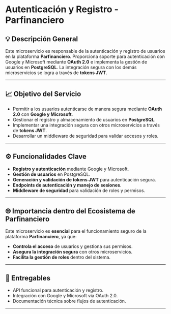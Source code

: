 # Autenticación y Registro - Parfinanciero

## 💡 Descripción General
Este microservicio es responsable de la autenticación y registro de usuarios en la plataforma **Parfinanciero**. Proporciona soporte para autenticación con Google y Microsoft mediante **OAuth 2.0** e implementa la gestión de usuarios en **PostgreSQL**. La integración segura con los demás microservicios se logra a través de **tokens JWT**.

---

## 📈 Objetivo del Servicio
- Permitir a los usuarios autenticarse de manera segura mediante **OAuth 2.0** con **Google y Microsoft**.
- Gestionar el registro y almacenamiento de usuarios en **PostgreSQL**.
- Implementar una integración segura con otros microservicios a través de **tokens JWT**.
- Desarrollar un middleware de seguridad para validar accesos y roles.

---

## ⚙️ Funcionalidades Clave
- **Registro y autenticación** mediante Google y Microsoft.
- **Gestión de usuarios** en PostgreSQL.
- **Generación y validación de tokens JWT** para autenticación segura.
- **Endpoints de autenticación y manejo de sesiones**.
- **Middleware de seguridad** para validación de roles y permisos.

---

## 🌐 Importancia dentro del Ecosistema de Parfinanciero
Este microservicio es **esencial** para el funcionamiento seguro de la plataforma **Parfinanciero**, ya que:
- **Controla el acceso** de usuarios y gestiona sus permisos.
- **Asegura la integración segura** con otros microservicios.
- **Facilita la gestión de roles** dentro del sistema.

---

## 📅 Entregables
- API funcional para autenticación y registro.
- Integración con Google y Microsoft via OAuth 2.0.
- Documentación técnica sobre flujos de autenticación.

---
